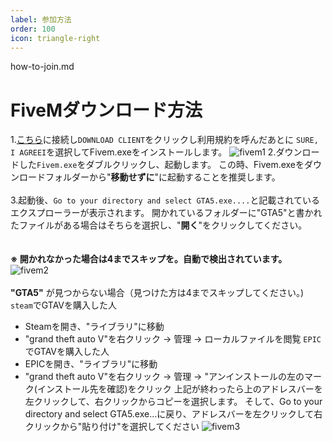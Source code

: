 ```yaml
---
label: 参加方法
order: 100
icon: triangle-right
---
```


how-to-join.md

# FiveMダウンロード方法
1.[こちら](http://fivem.net/)に接続し`DOWNLOAD CLIENT`をクリックし利用規約を呼んだあとに
`SURE, I AGREEI`を選択してFivem.exeをインストールします。
![fivem1](https://github.com/user-attachments/assets/3fb35d63-e6de-4185-9155-1e098ce88aaf)
2.ダウンロードした`Fivem.exe`をダブルクリックし、起動します。
この時、Fivem.exeをダウンロードフォルダーから"**移動せずに**"に起動することを推奨します。
<br>
<br>
3.起動後、`Go to your directory and select GTA5.exe....`と記載されているエクスプローラーが表示されます。
開かれているフォルダーに"GTA5"と書かれたファイルがある場合はそちらを選択し、"**開く**"をクリックしてください。  
<br>
<br>
**※ 開かれなかった場合は4までスキップを。自動で検出されています。**
![fivem2](https://github.com/user-attachments/assets/1e2809be-749b-4f30-acdf-96820aa75bed)
<br>
<br>
**"GTA5"** が見つからない場合（見つけた方は4までスキップしてください。)  
`steam`でGTAVを購入した人
* Steamを開き、"ライブラリ"に移動
* "grand theft auto V"を右クリック → 管理 → ローカルファイルを閲覧
  `EPIC`でGTAVを購入した人
* EPICを開き、"ライブラリ"に移動
* "grand theft auto V"を右クリック → 管理 → "アンインストールの左のマーク(インストール先を確認)をクリック
上記が終わったら上のアドレスバーを左クリックして、右クリックからコピーを選択します。
そして、Go to your directory and select GTA5.exe...に戻り、アドレスバーを左クリックして右クリックから"貼り付け"を選択してください
![fivem3](https://github.com/user-attachments/assets/ed42f23e-469f-4c5d-bb6d-69aa5f86d87a)
